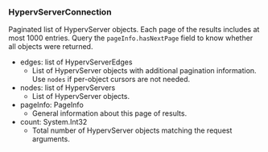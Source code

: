 ### HypervServerConnection
Paginated list of HypervServer objects. Each page of the results includes at most 1000 entries. Query the `pageInfo.hasNextPage` field to know whether all objects were returned.

- edges: list of HypervServerEdges
  - List of HypervServer objects with additional pagination information. Use `nodes` if per-object cursors are not needed.
- nodes: list of HypervServers
  - List of HypervServer objects.
- pageInfo: PageInfo
  - General information about this page of results.
- count: System.Int32
  - Total number of HypervServer objects matching the request arguments.
